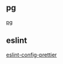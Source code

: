 ## pg

[pg](https://node-postgres.com)

## eslint

[eslint-config-prettier](https://github.com/prettier/eslint-config-prettier)
